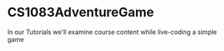 # CS1083AdventureGame
In our Tutorials we'll examine course content while live-coding a simple game
